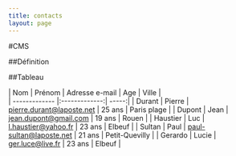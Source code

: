 ```yaml
---
title: contacts
layout: page
---
```


#CMS

##Définition 

##Tableau

| Nom | Prénom | Adresse e-mail | Age | Ville |  
| ------------- |:-------------:| -----:|
| Durant | Pierre | pierre.durant@laposte.net | 25 ans | Paris plage | 
| Dupont | Jean | jean.dupont@gmail.com | 19 ans | Rouen | 
| Haustier | Luc | l.haustier@yahoo.fr | 23 ans | Elbeuf | 
| Sultan | Paul | paul-sultan@laposte.net |  21 ans | Petit-Quevilly | 
| Gerardo | Lucie | ger.luce@live.fr | 23 ans | Elbeuf | 